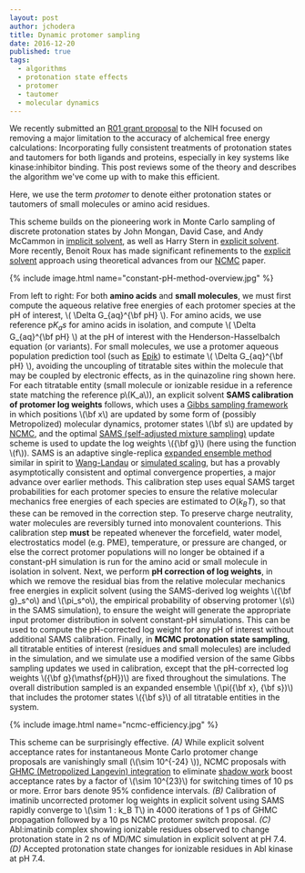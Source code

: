 ```yaml
---
layout: post
author: jchodera
title: Dynamic protomer sampling
date: 2016-12-20
published: true
tags:
  - algorithms
  - protonation state effects
  - protomer
  - tautomer
  - molecular dynamics
---
```

We recently submitted an [R01 grant proposal](https://grants.nih.gov/grants/funding/r01.htm) to the NIH focused on removing a major limitation to the accuracy of alchemical free energy calculations: Incorporating fully consistent treatments of protonation states and tautomers for both ligands and proteins, especially in key systems like kinase:inhibitor binding.
This post reviews some of the theory and describes the algorithm we've come up with to make this efficient.

<!--more-->

Here, we use the term *protomer* to denote either protonation states or tautomers of small molecules or amino acid residues.

This scheme builds on the pioneering work in Monte Carlo sampling of discrete protonation states by John Mongan, David Case, and Andy McCammon in [implicit solvent](https://dx.doi.org/10.1002/jcc.20139), as well as Harry Stern in [explicit solvent](http://dx.doi.org/10.1063/1.2731781).
More recently, Benoit Roux has made significant refinements to the [explicit solvent](http://dx.doi.org/10.1021/acs.jctc.5b00261) approach using theoretical advances from our [NCMC](http://dx.doi.org/10.1073/pnas.1106094108) paper.

<!-- See https://eduardoboucas.com/blog/2014/12/07/including-and-managing-images-in-jekyll.html for info on including images -->

{% include image.html name="constant-pH-method-overview.jpg" %}

From left to right:
For both **amino acids** and **small molecules**, we must first compute the aqueous relative free energies of each protomer species at the pH of interest, \\( \Delta G_{aq}^{\bf pH} \\).
For amino acids, we use reference p$K_as$ for amino acids in isolation, and compute \\( \Delta G_{aq}^{\bf pH} \\) at the pH of interest with the Henderson-Hasselbalch equation (or variants).
For small molecules, we use a protomer aqueous population prediction tool (such as [Epik](https://www.schrodinger.com/epik)) to estimate \\( \Delta G_{aq}^{\bf pH} \\), avoiding the uncoupling of titratable sites within the molecule that may be coupled by electronic effects, as in the quinazoline ring shown here.
For each titratable entity (small molecule or ionizable residue in a reference state matching the reference p\\(K_a\\)), an explicit solvent **SAMS calibration of protomer log weights** follows, which uses a [Gibbs sampling framework](http://dx.doi.org/10.1063/1.3660669) in which positions \\(\bf x\\) are updated by some form of (possibly Metropolized) molecular dynamics, protomer states \\(\bf s\\) are updated by [NCMC](http://dx.doi.org/10.1073/pnas.1106094108), and the optimal [SAMS (self-adjusted mixture sampling)](http://stat.rutgers.edu/home/ztan/Publication/SAMS_preprint.pdf) update scheme is used to update the log weights \\({\bf g}\\) (here using the function \\(f\\)).
SAMS is an adaptive single-replica [expanded ensemble method](http://aip.scitation.org/doi/abs/10.1063/1.462133) similar in spirit to [Wang-Landau](https://dx.doi.org/10.1103%2FPhysRevLett.86.2050) or [simulated scaling](https://dx.doi.org/10.1063/1.2982161), but has a provably asymptotically consistent and optimal convergence properties, a major advance over earlier methods.
This calibration step uses equal SAMS target probabilities for each protomer species to ensure the relative molecular mechanics free energies of each species are estimated to $O(k_B T)$, so that these can be removed in the correction step.
To preserve charge neutrality, water molecules are reversibly turned into monovalent counterions.
This calibration step **must** be repeated whenever the forcefield, water model, electrostatics model (e.g. PME), temperature, or pressure are changed, or else the correct protomer populations will no longer be obtained if a constant-pH simulation is run for the amino acid or small molecule in isolation in solvent.
Next, we perform **pH correction of log weights**, in which we remove the residual bias from the relative molecular mechanics free energies in explicit solvent (using the SAMS-derived log weights \\({\bf g}_s^o\\) and \\(\pi_s^o\\), the empirical probability of observing protomer \\(s\\) in the SAMS simulation), to ensure the weight will generate the appropriate input protomer distribution in solvent constant-pH simulations.
This can be used to compute the pH-corrected log weight for any pH of interest without additional SAMS calibration.
Finally, in **MCMC protonation state sampling**, all titratable entities of interest (residues and small molecules) are included in the simulation, and we simulate use a modified version of the same Gibbs sampling updates we used in calibration, except that the pH-corrected log weights \\({\bf g}(\mathsf{pH})\\) are fixed throughout the simulations.
The overall distribution sampled is an expanded ensemble \\(\pi({\bf x}, {\bf s})\\) that includes the protomer states \\({\bf s}\\) of all titratable entities in the system.

{% include image.html name="ncmc-efficiency.jpg" %}

This scheme can be surprisingly effective.
*(A)* While explicit solvent acceptance rates for instantaneous Monte Carlo protomer change proposals are vanishingly small (\\(\sim 10^{-24} \\)), NCMC proposals with [GHMC (Metropolized Langevin) integration](https://arxiv.org/abs/1006.4914) to eliminate [shadow work](https://doi.org/10.1103/PhysRevX.3.011007) boost acceptance rates by a factor of \\(\sim 10^{23}\\) for switching times of 10 ps or more.
Error bars denote 95% confidence intervals.
*(B)* Calibration of imatinib uncorrected protomer log weights in explicit solvent using SAMS rapidly converge to \\(\sim 1 \: k_B T\\) in 4000 iterations of 1 ps of GHMC propagation followed by a 10 ps NCMC protomer switch proposal.
*(C)* Abl:imatinib complex showing ionizable residues observed to change protonation state in 2 ns of MD/MC simulation in explicit solvent at pH 7.4.
*(D)* Accepted protonation state changes for ionizable residues in Abl kinase at pH 7.4.

